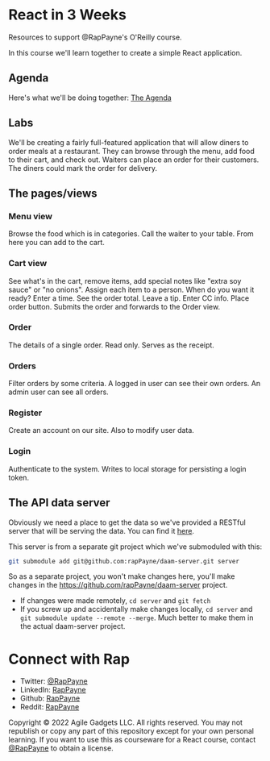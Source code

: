 # React in 3 Weeks
<!-- TODO: RAP testing is JS Testing -> Angular Testing. And JS Testing -> React Testing -> RN Testing
TODO: RAP Renumber the links in Agenda.md and make sure they work
TODO: Define the Orders filter criteria below
TODO: Add the completed app to github and allow users to test out the app. -->

Resources to support @RapPayne's O'Reilly course.

In this course we'll learn together to create a simple React application.

## Agenda
Here's what we'll be doing together: [The Agenda](Agenda.md)

## Labs
We'll be creating a fairly full-featured application that will allow diners to order meals at a restaurant. They can browse through the menu, add food to their cart, and check out. Waiters can place an order for their customers. The diners could mark the order for delivery.

## The pages/views

### Menu view
Browse the food which is in categories. 
Call the waiter to your table.
From here you can add to the cart.

### Cart view
See what's in the cart, remove items, add special notes like "extra soy sauce" or "no onions".
Assign each item to a person.
When do you want it ready? Enter a time. 
See the order total. Leave a tip.
Enter CC info.
Place order button. Submits the order and forwards to the Order view.

### Order
The details of a single order. Read only.
Serves as the receipt.

### Orders
Filter orders by some criteria.
A logged in user can see their own orders. An admin user can see all orders.

### Register
Create an account on our site.
Also to modify user data.

### Login
Authenticate to the system. Writes to local storage for persisting a login token.

<!-- You can give it a test drive here.  -->

## The API data server
Obviously we need a place to get the data so we've provided a RESTful server that will be serving the data.
You can find it [here](server).

This server is from a separate git project which we've submoduled with this:
```bash
git submodule add git@github.com:rapPayne/daam-server.git server
```
So as a separate project, you won't make changes here, you'll make changes in the https://github.com/rapPayne/daam-server project.

- If changes were made remotely, `cd server` and `git fetch`
- If you screw up and accidentally make changes locally, `cd server` and `git submodule update --remote --merge`. Much better to make them in the actual daam-server project.


# Connect with Rap
- Twitter: [@RapPayne](https://twitter.com/RapPayne)
- LinkedIn: [RapPayne](https://www.linkedin.com/in/rappayne/)
- Github: [RapPayne](https://github.com/rapPayne)
- Reddit: [RapPayne](https://www.reddit.com/u/rapPayne)

Copyright &copy; 2022 Agile Gadgets LLC. 
All rights reserved. You may not republish or copy any part of this repository except for your own personal learning. If you want to use this as courseware for a React course, contact [@RapPayne](http://github.com/RapPayne) to obtain a license. 